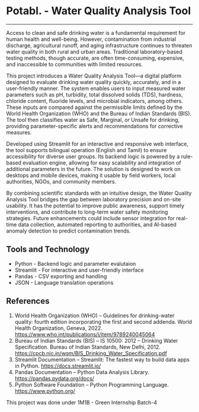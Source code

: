 # Potabl. - Water Quality Analysis Tool
---
Access to clean and safe drinking water is a fundamental requirement for human health and well-being. However, contamination from industrial discharge, agricultural runoff, and aging infrastructure continues to threaten water quality in both rural and urban areas. Traditional laboratory-based testing methods, though accurate, are often time-consuming, expensive, and inaccessible to communities with limited resources.

This project introduces a Water Quality Analysis Tool—a digital platform designed to evaluate drinking water quality quickly, accurately, and in a user-friendly manner. The system enables users to input measured water parameters such as pH, turbidity, total dissolved solids (TDS), hardness, chloride content, fluoride levels, and microbial indicators, among others. These inputs are compared against the permissible limits defined by the World Health Organization (WHO) and the Bureau of Indian Standards (BIS). The tool then classifies water as Safe, Marginal, or Unsafe for drinking, providing parameter-specific alerts and recommendations for corrective measures.

Developed using Streamlit for an interactive and responsive web interface, the tool supports bilingual operation (English and Tamil) to ensure accessibility for diverse user groups. Its backend logic is powered by a rule-based evaluation engine, allowing for easy scalability and integration of additional parameters in the future. The solution is designed to work on desktops and mobile devices, making it usable by field workers, local authorities, NGOs, and community members.

By combining scientific standards with an intuitive design, the Water Quality Analysis Tool bridges the gap between laboratory precision and on-site usability. It has the potential to improve public awareness, support timely interventions, and contribute to long-term water safety monitoring strategies. Future enhancements could include sensor integration for real-time data collection, automated reporting to authorities, and AI-based anomaly detection to predict contamination trends.

Tools and Technology
---
- Python - Backend logic and parameter evalutaion
- Streamlit - For interactive and user-friendly interface
- Pandas - CSV exporting and handling 
- JSON - Language translation operations

References
---
1.	World Health Organization (WHO) – Guidelines for drinking-water quality: fourth edition incorporating the first and second addenda. World Health Organization, Geneva, 2022. https://www.who.int/publications/i/item/9789240045064
2.	Bureau of Indian Standards (BIS) – IS 10500: 2012 – Drinking Water Specification. Bureau of Indian Standards, New Delhi, 2012. https://cpcb.nic.in/wqm/BIS_Drinking_Water_Specification.pdf
3.	Streamlit Documentation – Streamlit: The fastest way to build data apps in Python. https://docs.streamlit.io/
4.	Pandas Documentation – Python Data Analysis Library. https://pandas.pydata.org/docs/
5.	Python Software Foundation – Python Programming Language. https://www.python.org/


This project was done under 1M1B - Green Internship Batch-4